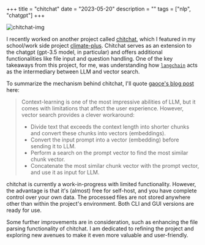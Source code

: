 +++
title = "chitchat"
date = "2023-05-20"
description = ""
tags = ["nlp", "chatgpt"]
+++

![chitchat-img](https://github.com/rexarski/chitchat/blob/main/logo.jpg)

I recently worked on another project called [chitchat](https://github.com/rexarski/chitchat), which I featured in my school/work side project [climate-plus](https://github.com/rexarski/climate-plus). Chitchat serves as an extension to the chatgpt (gpt-3.5 model, in particular) and offers additional functionalities like file input and question handling. One of the key takeaways from this project, for me, was understanding how [`langchain`](https://github.com/hwchase17/langchain) acts as the intermediary between LLM and vector search.

To summarize the mechanism behind chitchat, I'll quote [gaoce's blog post](http://gaocegege.com/Blog/vector) here:

> Context-learning is one of the most impressive abilities of LLM, but it comes with limitations that affect the user experience. However, vector search provides a clever workaround:
>
> - Divide text that exceeds the context length into shorter chunks and convert these chunks into vectors (embeddings).
> - Convert the input prompt into a vector (embedding) before sending it to LLM.
> - Perform a search on the prompt vector to find the most similar chunk vector.
> - Concatenate the most similar chunk vector with the prompt vector, and use it as input for LLM.

chitchat is currently a work-in-progress with limited functionality. However, the advantage is that it's (almost) free for self-host, and you have complete control over your own data. The processed files are not stored anywhere other than within the project's environment. Both CLI and GUI versions are ready for use.

Some further improvements are in consideration, such as enhancing the file parsing functionality of chitchat. I am dedicated to refining the project and exploring new avenues to make it even more valuable and user-friendly.
